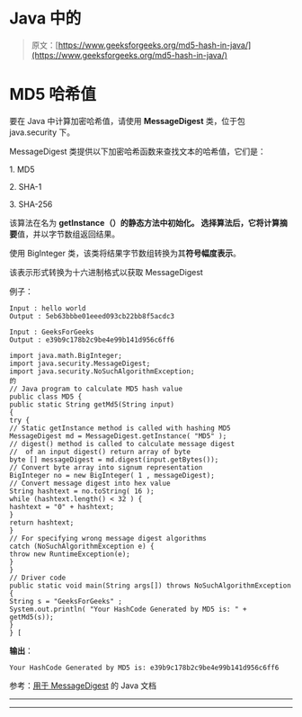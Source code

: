 # Java 中的

> 原文：[https://www.geeksforgeeks.org/md5-hash-in-java/](https://www.geeksforgeeks.org/md5-hash-in-java/)

# MD5 哈希值

要在 Java 中计算加密哈希值，请使用 **MessageDigest** 类，位于包 java.security 下。

MessageDigest 类提供以下加密哈希函数来查找文本的哈希值，它们是：

1\. MD5

2\. SHA-1

3\. SHA-256

该算法在名为 **getInstance（）**的静态方法中初始化。 选择算法后，它将计算**摘要**值，并以字节数组返回结果。

使用 BigInteger 类，该类将结果字节数组转换为其**符号幅度表示**。

该表示形式转换为十六进制格式以获取 MessageDigest

例子：

```
Input : hello world
Output : 5eb63bbbe01eeed093cb22bb8f5acdc3

Input : GeeksForGeeks
Output : e39b9c178b2c9be4e99b141d956c6ff6

```

```
import java.math.BigInteger;
import java.security.MessageDigest;
import java.security.NoSuchAlgorithmException;
的
// Java program to calculate MD5 hash value
public class MD5 {
public static String getMd5(String input)
{
try {
// Static getInstance method is called with hashing MD5
MessageDigest md = MessageDigest.getInstance( "MD5" );
// digest() method is called to calculate message digest
//  of an input digest() return array of byte
byte [] messageDigest = md.digest(input.getBytes());
// Convert byte array into signum representation
BigInteger no = new BigInteger( 1 , messageDigest);
// Convert message digest into hex value
String hashtext = no.toString( 16 );
while (hashtext.length() < 32 ) {
hashtext = "0" + hashtext;
}
return hashtext;
}
// For specifying wrong message digest algorithms
catch (NoSuchAlgorithmException e) {
throw new RuntimeException(e);
}
}
// Driver code
public static void main(String args[]) throws NoSuchAlgorithmException
{
String s = "GeeksForGeeks" ;
System.out.println( "Your HashCode Generated by MD5 is: " + getMd5(s));
}
} [
```

**输出**：

```
Your HashCode Generated by MD5 is: e39b9c178b2c9be4e99b141d956c6ff6
```

参考：[用于 MessageDigest](https://docs.oracle.com/javase/7/docs/api/java/security/MessageDigest.html) 的 Java 文档



* * *

* * *



